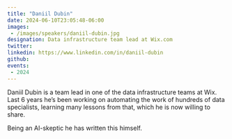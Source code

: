 ```yaml
---
title: "Daniil Dubin"
date: 2024-06-10T23:05:48-06:00
images: 
 - /images/speakers/daniil-dubin.jpg
designation: Data infrastructure team lead at Wix.com
twitter: 
linkedin: https://www.linkedin.com/in/daniil-dubin 
github: 
events:
 - 2024
---
```


Daniil Dubin is a team lead in one of the data infrastructure teams at Wix. Last 6 years he’s been working on automating the work of hundreds of data specialists, learning many lessons from that, which he is now willing to share.

Being an AI-skeptic he has written this himself.


